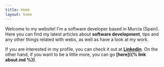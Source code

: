 ```yaml
---
title: Home
layout: home
---
```


Welcome to my website! I'm a software developer based in Murcia (Spain). Here you can find my latest articles about **software development**, tips and any other things related with webs, as well as have a look at my work.

If you are interested in my profile, you can check it out at **[Linkedin](https://es.linkedin.com/in/jgcarrilloweb)**. On the other hand, if you want to be a little more, you can go **[here]({% link about.md %})**.

